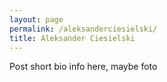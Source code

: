 ```yaml
---
layout: page
permalink: /aleksanderciesielski/
title: Aleksander Ciesielski
---
```


Post short bio info here, maybe foto
